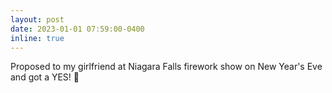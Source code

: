 ```yaml
---
layout: post
date: 2023-01-01 07:59:00-0400
inline: true
---
```


Proposed to my girlfriend at Niagara Falls firework show on New Year's Eve and got a YES! 💑
